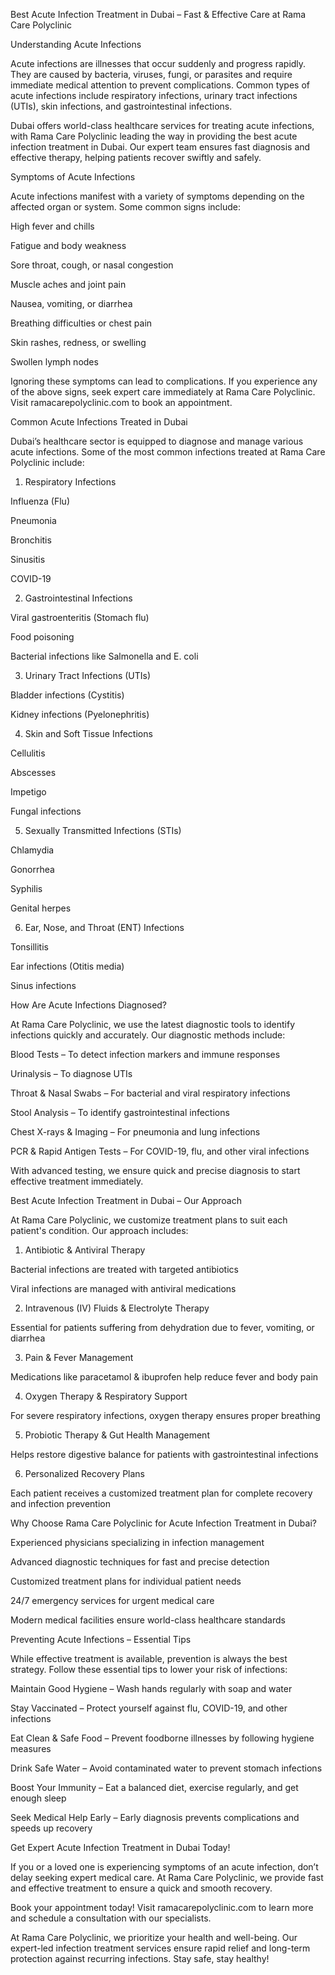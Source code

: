 Best Acute Infection Treatment in Dubai – Fast & Effective Care at Rama Care Polyclinic

Understanding Acute Infections

Acute infections are illnesses that occur suddenly and progress rapidly. They are caused by bacteria, viruses, fungi, or parasites and require immediate medical attention to prevent complications. Common types of acute infections include respiratory infections, urinary tract infections (UTIs), skin infections, and gastrointestinal infections.

Dubai offers world-class healthcare services for treating acute infections, with Rama Care Polyclinic leading the way in providing the best acute infection treatment in Dubai. Our expert team ensures fast diagnosis and effective therapy, helping patients recover swiftly and safely.

Symptoms of Acute Infections

Acute infections manifest with a variety of symptoms depending on the affected organ or system. Some common signs include:

High fever and chills

Fatigue and body weakness

Sore throat, cough, or nasal congestion

Muscle aches and joint pain

Nausea, vomiting, or diarrhea

Breathing difficulties or chest pain

Skin rashes, redness, or swelling

Swollen lymph nodes

Ignoring these symptoms can lead to complications. If you experience any of the above signs, seek expert care immediately at Rama Care Polyclinic. Visit ramacarepolyclinic.com to book an appointment.

Common Acute Infections Treated in Dubai

Dubai’s healthcare sector is equipped to diagnose and manage various acute infections. Some of the most common infections treated at Rama Care Polyclinic include:

1. Respiratory Infections

Influenza (Flu)

Pneumonia

Bronchitis

Sinusitis

COVID-19

2. Gastrointestinal Infections

Viral gastroenteritis (Stomach flu)

Food poisoning

Bacterial infections like Salmonella and E. coli

3. Urinary Tract Infections (UTIs)

Bladder infections (Cystitis)

Kidney infections (Pyelonephritis)

4. Skin and Soft Tissue Infections

Cellulitis

Abscesses

Impetigo

Fungal infections

5. Sexually Transmitted Infections (STIs)

Chlamydia

Gonorrhea

Syphilis

Genital herpes

6. Ear, Nose, and Throat (ENT) Infections

Tonsillitis

Ear infections (Otitis media)

Sinus infections

How Are Acute Infections Diagnosed?

At Rama Care Polyclinic, we use the latest diagnostic tools to identify infections quickly and accurately. Our diagnostic methods include:

Blood Tests – To detect infection markers and immune responses

Urinalysis – To diagnose UTIs

Throat & Nasal Swabs – For bacterial and viral respiratory infections

Stool Analysis – To identify gastrointestinal infections

Chest X-rays & Imaging – For pneumonia and lung infections

PCR & Rapid Antigen Tests – For COVID-19, flu, and other viral infections

With advanced testing, we ensure quick and precise diagnosis to start effective treatment immediately.

Best Acute Infection Treatment in Dubai – Our Approach

At Rama Care Polyclinic, we customize treatment plans to suit each patient's condition. Our approach includes:

1. Antibiotic & Antiviral Therapy

Bacterial infections are treated with targeted antibiotics

Viral infections are managed with antiviral medications

2. Intravenous (IV) Fluids & Electrolyte Therapy

Essential for patients suffering from dehydration due to fever, vomiting, or diarrhea

3. Pain & Fever Management

Medications like paracetamol & ibuprofen help reduce fever and body pain

4. Oxygen Therapy & Respiratory Support

For severe respiratory infections, oxygen therapy ensures proper breathing

5. Probiotic Therapy & Gut Health Management

Helps restore digestive balance for patients with gastrointestinal infections

6. Personalized Recovery Plans

Each patient receives a customized treatment plan for complete recovery and infection prevention

Why Choose Rama Care Polyclinic for Acute Infection Treatment in Dubai?

Experienced physicians specializing in infection management

Advanced diagnostic techniques for fast and precise detection

Customized treatment plans for individual patient needs

24/7 emergency services for urgent medical care

Modern medical facilities ensure world-class healthcare standards

Preventing Acute Infections – Essential Tips

While effective treatment is available, prevention is always the best strategy. Follow these essential tips to lower your risk of infections:

Maintain Good Hygiene – Wash hands regularly with soap and water

Stay Vaccinated – Protect yourself against flu, COVID-19, and other infections

Eat Clean & Safe Food – Prevent foodborne illnesses by following hygiene measures

Drink Safe Water – Avoid contaminated water to prevent stomach infections

Boost Your Immunity – Eat a balanced diet, exercise regularly, and get enough sleep

Seek Medical Help Early – Early diagnosis prevents complications and speeds up recovery

Get Expert Acute Infection Treatment in Dubai Today!

If you or a loved one is experiencing symptoms of an acute infection, don’t delay seeking expert medical care. At Rama Care Polyclinic, we provide fast and effective treatment to ensure a quick and smooth recovery.

Book your appointment today! Visit ramacarepolyclinic.com to learn more and schedule a consultation with our specialists.

At Rama Care Polyclinic, we prioritize your health and well-being. Our expert-led infection treatment services ensure rapid relief and long-term protection against recurring infections. Stay safe, stay healthy!

